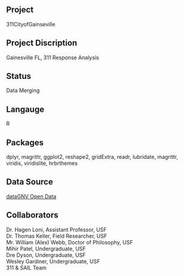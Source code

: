 Project
--------
311CityofGainseville

Project Discription
--------------------
Gainesville FL, 311 Response Analysis

Status
---------
Data Merging

Langauge
---------
R

Packages
--------
dplyr, magrittr, ggplot2, reshape2, gridExtra, readr, lubridate, magrittr, viridis, viridislite, hrbrthemes

Data Source
------------
[dataGNV Open Data](https://data.cityofgainesville.org/Community-Model/311-Service-Requests-myGNV-/78uv-94ar)

Collaborators
------------
Dr. Hagen Loni, Assistant Professor, USF  
Dr. Thomas Keller, Field Researcher, USF  
Mr. William (Alex) Webb, Doctor of Philosophy, USF    
Mihir Patel, Undergraduate, USF    
Dre Dyson, Undergraduate, USF    
Wesley Gardiner, Undergraduate, USF    
311 & SAIL Team
